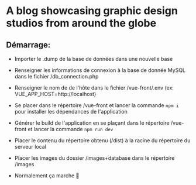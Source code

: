 # A blog showcasing graphic design studios from around the globe

## Démarrage:

* Importer le .dump de la base de données dans une nouvelle base

* Renseigner les informations de connexion à la base de donnée MySQL dans le fichier /db_connection.php

* Renseigner le nom de de l'hôte dans le fichier /vue-front/.env (ex: VUE_APP_HOST=http://localhost)

* Se placer dans le répertoire /vue-front et lancer la commande `npm i` pour installer les dépendances de l'application

* Générer le build de l'application en se plaçant dans le répertoire /vue-front et lancer la commande `npm run dev`

* Placer le contenu du répertoire obtenu (/dist) à la racine du répertoire du serveur local

* Placer les images du dossier /images+database dans le répertoire /images

* Normalement ça marche 🙏
